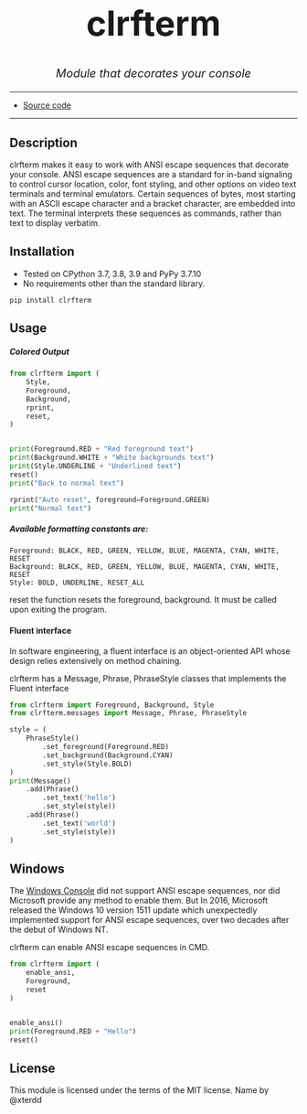<h1 align="center" style="font-size: 60px;">clrfterm</h1>
<p align="center" style="font-size: 20px;font-style: oblique;">Module that decorates your console</p>

---
* [Source code](https://github.com/SayHelloRoman/clrfterm)
---
## Description
clrfterm makes it easy to work with ANSI escape sequences that decorate your console.
ANSI escape sequences are a standard for in-band signaling to control cursor location, color, font styling, and other options on video text terminals and terminal emulators. Certain sequences of bytes, most starting with an ASCII escape character and a bracket character, are embedded into text. The terminal interprets these sequences as commands, rather than text to display verbatim.
## Installation
* Tested on CPython 3.7, 3.8, 3.9 and PyPy 3.7.10
* No requirements other than the standard library.
```
pip install clrfterm
```
## Usage
##### Colored Output
```python
from clrfterm import (
    Style,
    Foreground,
    Background,
    rprint,
    reset,
)


print(Foreground.RED + "Red foreground text")
print(Background.WHITE + "White backgrounds text")
print(Style.UNDERLINE + "Underlined text")
reset()
print("Back to normal text")

rprint("Auto reset", foreground=Foreground.GREEN)
print("Normal text")
```
##### Available formatting constants are:
```
Foreground: BLACK, RED, GREEN, YELLOW, BLUE, MAGENTA, CYAN, WHITE, RESET
Background: BLACK, RED, GREEN, YELLOW, BLUE, MAGENTA, CYAN, WHITE, RESET
Style: BOLD, UNDERLINE, RESET_ALL
```
reset the function resets the foreground, background. It must be called upon exiting the program.

#### Fluent interface
In software engineering, a fluent interface is an object-oriented API whose design relies extensively on method chaining.

clrfterm has a Message, Phrase, PhraseStyle classes that implements the Fluent interface
```python
from clrfterm import Foreground, Background, Style
from clrfterm.messages import Message, Phrase, PhraseStyle

style = (
    PhraseStyle()
        .set_foreground(Foreground.RED)
        .set_background(Background.CYAN)
        .set_style(Style.BOLD)
)
print(Message()
    .add(Phrase()
        .set_text('hello')
        .set_style(style))
    .add(Phrase()
        .set_text('world')
        .set_style(style))
)
```
## Windows

The [Windows Console](https://en.wikipedia.org/wiki/Windows_Console) did not support ANSI escape sequences, nor did Microsoft provide any method to enable them.
But In 2016, Microsoft released the Windows 10 version 1511 update which unexpectedly implemented support for ANSI escape sequences, over two decades after the debut of Windows NT.

clrfterm can enable ANSI escape sequences in CMD.

```python
from clrfterm import (
    enable_ansi,
    Foreground,
    reset
)


enable_ansi()
print(Foreground.RED + "Hello")
reset()
```

## License
This module  is licensed under the terms of the MIT license.
Name by @xterdd